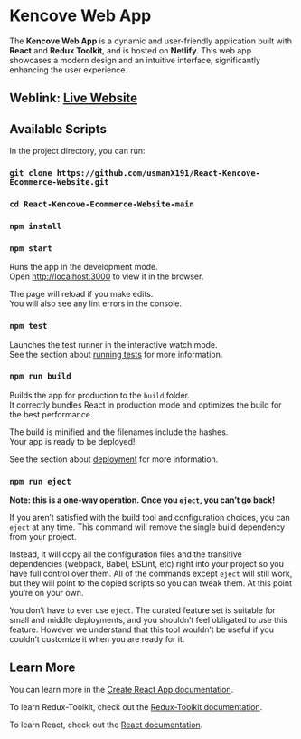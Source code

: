 # Kencove Web App

The **Kencove Web App** is a dynamic and user-friendly application built with **React** and **Redux Toolkit**, and is hosted on **Netlify**. This web app showcases a modern design and an intuitive interface, significantly enhancing the user experience.

## Weblink: [Live Website](https://react-kencove-webapp-using-redux.netlify.app/)

## Available Scripts

In the project directory, you can run:
### `git clone https://github.com/usmanX191/React-Kencove-Ecommerce-Website.git`
### `cd React-Kencove-Ecommerce-Website-main`
### `npm install`
### `npm start`

Runs the app in the development mode.\
Open [http://localhost:3000](http://localhost:3000) to view it in the browser.

The page will reload if you make edits.\
You will also see any lint errors in the console.

### `npm test`

Launches the test runner in the interactive watch mode.\
See the section about [running tests](https://facebook.github.io/create-react-app/docs/running-tests) for more information.

### `npm run build`

Builds the app for production to the `build` folder.\
It correctly bundles React in production mode and optimizes the build for the best performance.

The build is minified and the filenames include the hashes.\
Your app is ready to be deployed!

See the section about [deployment](https://facebook.github.io/create-react-app/docs/deployment) for more information.

### `npm run eject`

**Note: this is a one-way operation. Once you `eject`, you can’t go back!**

If you aren’t satisfied with the build tool and configuration choices, you can `eject` at any time. This command will remove the single build dependency from your project.

Instead, it will copy all the configuration files and the transitive dependencies (webpack, Babel, ESLint, etc) right into your project so you have full control over them. All of the commands except `eject` will still work, but they will point to the copied scripts so you can tweak them. At this point you’re on your own.

You don’t have to ever use `eject`. The curated feature set is suitable for small and middle deployments, and you shouldn’t feel obligated to use this feature. However we understand that this tool wouldn’t be useful if you couldn’t customize it when you are ready for it.

## Learn More

You can learn more in the [Create React App documentation](https://facebook.github.io/create-react-app/docs/getting-started).

To learn Redux-Toolkit, check out the [Redux-Toolkit documentation](https://redux-toolkit.js.org/).

To learn React, check out the [React documentation](https://reactjs.org/).
